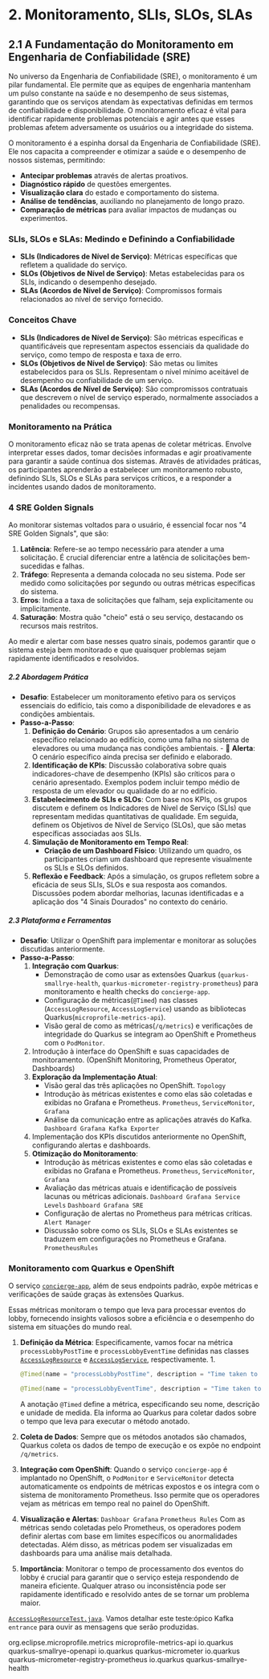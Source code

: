 # 2. Monitoramento, SLIs, SLOs, SLAs
## 2.1 A Fundamentação do Monitoramento em Engenharia de Confiabilidade (SRE)
No universo da Engenharia de Confiabilidade (SRE), o monitoramento é um pilar fundamental. Ele permite que as equipes de engenharia mantenham um pulso constante na saúde e no desempenho de seus sistemas, garantindo que os serviços atendam às expectativas definidas em termos de confiabilidade e disponibilidade. O monitoramento eficaz é vital para identificar rapidamente problemas potenciais e agir antes que esses problemas afetem adversamente os usuários ou a integridade do sistema.

O monitoramento é a espinha dorsal da Engenharia de Confiabilidade (SRE). Ele nos capacita a compreender e otimizar a saúde e o desempenho de nossos sistemas, permitindo:

- **Antecipar problemas** através de alertas proativos.
- **Diagnóstico rápido** de questões emergentes.
- **Visualização clara** do estado e comportamento do sistema.
- **Análise de tendências**, auxiliando no planejamento de longo prazo.
- **Comparação de métricas** para avaliar impactos de mudanças ou experimentos.

### SLIs, SLOs e SLAs: Medindo e Definindo a Confiabilidade
- **SLIs (Indicadores de Nível de Serviço)**: Métricas específicas que refletem a qualidade do serviço.
- **SLOs (Objetivos de Nível de Serviço)**: Metas estabelecidas para os SLIs, indicando o desempenho desejado.
- **SLAs (Acordos de Nível de Serviço)**: Compromissos formais relacionados ao nível de serviço fornecido.

### Conceitos Chave
- **SLIs (Indicadores de Nível de Serviço)**: São métricas específicas e quantificáveis que representam aspectos essenciais da qualidade do serviço, como tempo de resposta e taxa de erro.
- **SLOs (Objetivos de Nível de Serviço)**: São metas ou limites estabelecidos para os SLIs. Representam o nível mínimo aceitável de desempenho ou confiabilidade de um serviço.
- **SLAs (Acordos de Nível de Serviço)**: São compromissos contratuais que descrevem o nível de serviço esperado, normalmente associados a penalidades ou recompensas.

### Monitoramento na Prática
O monitoramento eficaz não se trata apenas de coletar métricas. Envolve interpretar esses dados, tomar decisões informadas e agir proativamente para garantir a saúde contínua dos sistemas. Através de atividades práticas, os participantes aprenderão a estabelecer um monitoramento robusto, definindo SLIs, SLOs e SLAs para serviços críticos, e a responder a incidentes usando dados de monitoramento.

### 4 SRE Golden Signals

Ao monitorar sistemas voltados para o usuário, é essencial focar nos "4 SRE Golden Signals", que são:

1. **Latência**: Refere-se ao tempo necessário para atender a uma solicitação. É crucial diferenciar entre a latência de solicitações bem-sucedidas e falhas.
2. **Tráfego**: Representa a demanda colocada no seu sistema. Pode ser medido como solicitações por segundo ou outras métricas específicas do sistema.
3. **Erros**: Indica a taxa de solicitações que falham, seja explicitamente ou implicitamente.
4. **Saturação**: Mostra quão "cheio" está o seu serviço, destacando os recursos mais restritos.

Ao medir e alertar com base nesses quatro sinais, podemos garantir que o sistema esteja bem monitorado e que quaisquer problemas sejam rapidamente identificados e resolvidos.

##### 2.2 Abordagem Prática
- **Desafio**: Estabelecer um monitoramento efetivo para os serviços essenciais do edifício, tais como a disponibilidade de elevadores e as condições ambientais.
- **Passo-a-Passo**:
  1. **Definição do Cenário**: Grupos são apresentados a um cenário específico relacionado ao edifício, como uma falha no sistema de elevadores ou uma mudança nas condições ambientais.
         - 🚨 **Alerta**: O cenário específico ainda precisa ser definido e elaborado.
  2. **Identificação de KPIs**: Discussão colaborativa sobre quais indicadores-chave de desempenho (KPIs) são críticos para o cenário apresentado. Exemplos podem incluir tempo médio de resposta de um elevador ou qualidade do ar no edifício.
  3. **Estabelecimento de SLIs e SLOs**: Com base nos KPIs, os grupos discutem e definem os Indicadores de Nível de Serviço (SLIs) que representam medidas quantitativas de qualidade. Em seguida, definem os Objetivos de Nível de Serviço (SLOs), que são metas específicas associadas aos SLIs.
  4. **Simulação de Monitoramento em Tempo Real**:
     - **Criação de um Dashboard Físico**: Utilizando um quadro, os participantes criam um dashboard que represente visualmente os SLIs e SLOs definidos.
  5. **Reflexão e Feedback**: Após a simulação, os grupos refletem sobre a eficácia de seus SLIs, SLOs e sua resposta aos comandos. Discussões podem abordar melhorias, lacunas identificadas e a aplicação dos "4 Sinais Dourados" no contexto do cenário.

##### 2.3 Plataforma e Ferramentas
- **Desafio**: Utilizar o OpenShift para implementar e monitorar as soluções discutidas anteriormente.
- **Passo-a-Passo**:
  1. **Integração com Quarkus**:
     - Demonstração de como usar as extensões Quarkus (`quarkus-smallrye-health`, `quarkus-micrometer-registry-prometheus`) para monitoramento e health checks do `concierge-app`.
     - Configuração de métricas(`@Timed`) nas classes (`AccessLogResource`, `AccessLogService`) usando as bibliotecas Quarkus(`microprofile-metrics-api`).
     - Visão geral de como as métricas(`/q/metrics`) e verificações de integridade do Quarkus se integram ao OpenShift e Prometheus com o `PodMonitor`.
  2. Introdução à interface do OpenShift e suas capacidades de monitoramento. (OpenShift Monitoring, Prometheus Operator, Dashboards)  
  3. **Exploração da Implementação Atual**:
     - Visão geral das três aplicações no OpenShift. `Topology`
     - Introdução às métricas existentes e como elas são coletadas e exibidas no Grafana e Prometheus. `Prometheus`, `ServiceMonitor`, `Grafana`
     - Análise da comunicação entre as aplicações através do Kafka. `Dashboard Grafana Kafka Exporter` 
  4. Implementação dos KPIs discutidos anteriormente no OpenShift, configurando alertas e dashboards.
  5. **Otimização do Monitoramento**:
     - Introdução às métricas existentes e como elas são coletadas e exibidas no Grafana e Prometheus. `Prometheus`, `ServiceMonitor`, `Grafana`
     - Avaliação das métricas atuais e identificação de possíveis lacunas ou métricas adicionais. `Dashboard Grafana Service Levels`  `Dashboard Grafana SRE` 
     - Configuração de alertas no Prometheus para métricas críticas. `Alert Manager`
     - Discussão sobre como os SLIs, SLOs e SLAs existentes se traduzem em configurações no Prometheus e Grafana. `PrometheusRules`

### Monitoramento com Quarkus e OpenShift
O serviço [`concierge-app`](https://github.com/firefighters-sre/concierge-app/blob/main/pom.xml), além de seus endpoints padrão, expõe métricas e verificações de saúde graças às extensões Quarkus.

Essas métricas monitoram o tempo que leva para processar eventos do lobby, fornecendo insights valiosos sobre a eficiência e o desempenho do sistema em situações do mundo real.

1. **Definição da Métrica**:
Especificamente, vamos focar na métrica `processLobbyPostTime` e `processLobbyEventTime` definidas nas classes [`AccessLogResource`](https://github.com/firefighters-sre/concierge-app/blob/main/src/main/java/com/redhat/quarkus/resources/AccessLogResource.java) e [`AccessLogService`](https://github.com/firefighters-sre/concierge-app/blob/main/src/main/java/com/redhat/quarkus/services/AccessLogService.java), respectivamente.
   1. 
    ```java
    @Timed(name = "processLobbyPostTime", description = "Time taken to process a lobby POST call.", unit = MetricUnits.MILLISECONDS)
    ```
    ```java
    @Timed(name = "processLobbyEventTime", description = "Time taken to process a lobby event.", unit = MetricUnits.MILLISECONDS)
    ```
   A anotação `@Timed` define a métrica, especificando seu nome, descrição e unidade de medida. Ela informa ao Quarkus para coletar dados sobre o tempo que leva para executar o método anotado.

2. **Coleta de Dados**:
   Sempre que os métodos anotados são chamados, Quarkus coleta os dados de tempo de execução e os expõe no endpoint `/q/metrics`.

3. **Integração com OpenShift**:
   Quando o serviço `concierge-app` é implantado no OpenShift, o `PodMonitor` e `ServiceMonitor` detecta automaticamente os endpoints de métricas expostos e os integra com o sistema de monitoramento Prometheus. Isso permite que os operadores vejam as métricas em tempo real no painel do OpenShift.

4. **Visualização e Alertas**:
   `Dashboar Grafana` `Prometheus Rules`
   Com as métricas sendo coletadas pelo Prometheus, os operadores podem definir alertas com base em limites específicos ou anormalidades detectadas. Além disso, as métricas podem ser visualizadas em dashboards para uma análise mais detalhada.

5. **Importância**:
   Monitorar o tempo de processamento dos eventos do lobby é crucial para garantir que o serviço esteja respondendo de maneira eficiente. Qualquer atraso ou inconsistência pode ser rapidamente identificado e resolvido antes de se tornar um problema maior.

[`AccessLogResourceTest.java`](
https://github.com/firefighters-sre/concierge-app/blob/main/src/test/java/com/redhat/quarkus/resources/AccessLogResourceTest.java). Vamos detalhar este teste:ópico Kafka `entrance` para ouvir as mensagens que serão produzidas.


<dependency>
        <groupId>org.eclipse.microprofile.metrics</groupId>
        <artifactId>microprofile-metrics-api</artifactId>
      </dependency>
      <dependency>
        <groupId>io.quarkus</groupId>
        <artifactId>quarkus-smallrye-openapi</artifactId>
      </dependency>
      <dependency>
        <groupId>io.quarkus</groupId>
        <artifactId>quarkus-micrometer</artifactId>
      </dependency>
      <dependency>
        <groupId>io.quarkus</groupId>
        <artifactId>quarkus-micrometer-registry-prometheus</artifactId>
      </dependency> 
      <dependency>
        <groupId>io.quarkus</groupId>
        <artifactId>quarkus-smallrye-health</artifactId>
      </dependency>